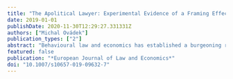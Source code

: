 ```yaml
---
title: "The Apolitical Lawyer: Experimental Evidence of a Framing Effect"
date: 2019-01-01
publishDate: 2020-11-30T12:29:27.331331Z
authors: ["Michal Ovádek"]
publication_types: ["2"]
abstract: "Behavioural law and economics has established a burgeoning research agenda investigating the impact of bias and heuristics on legal decision-making. One of the most important behavioural contributions concerns the impact of framing on choice. The present article expands this line of scholarship by developing a novel hypothesis under which lawyers’ attachment to objectivity and neutrality is assumed to militate against frames challenging the profession’s underlying norms. More specifically, the “apolitical hypothesis” expects the attachment of legally irrelevant political motivation to legal arguments to decrease their attractiveness. The hypothesis is tested in an experimental setting accounting for a varying degree of legal indeterminacy in the domain of European Union law. The experimental results show support for the hypothesis: a political frame made law students 12–24% more likely to select the “apolitical” legal option. "
featured: false
publication: "*European Journal of Law and Economics*"
doi: "10.1007/s10657-019-09632-7"
---
```



